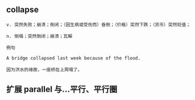 ## collapse
```
v. 突然失败；崩溃；倒闭；（因生病或受伤而）昏倒；（价格）突然下跌；（货币）突然贬值；

n. 倒塌；突然倒闭；崩溃；瓦解

例句

A bridge collapsed last week because of the flood.

因为洪水的缘故，一座桥在上周塌了。
```
## 扩展 parallel 与...平行、平行圈